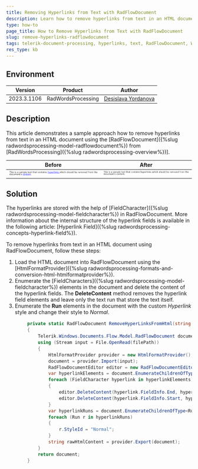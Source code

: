 ```yaml
---
title: Removing Hyperlinks from Text with RadFlowDocument
description: Learn how to remove hyperlinks from text in an HTML document using RadFlowDocument in Telerik Document Processing.
type: how-to
page_title: How to Remove Hyperlinks from Text with RadFlowDocument
slug: remove-hyperlinks-radflowdocument
tags: telerik-document-processing, hyperlinks, text, RadFlowDocument, WordsProcessing
res_type: kb
---
```


## Environment

| Version | Product | Author |
| --- | --- | ---- |
| 2023.3.1106 | RadWordsProcessing |[Desislava Yordanova](https://www.telerik.com/blogs/author/desislava-yordanova)|

## Description

This article demonstrates a sample approach how to remove hyperlinks from text in an HTML document using the [RadFlowDocument]({%slug radwordsprocessing-model-radflowdocument%}) from [RadWordsProcessing]({%slug radwordsprocessing-overview%})].

|Before|After|
|----|----|
|![Text with Hyperlinks](images/TextWithHyperlinks_01.png)|![Text without Hyperlinks](images/TextWithoutHyperlinks_02.png)|

## Solution
 
The hyperlinks are stored with the help of [FieldCharacter]({%slug radwordsprocessing-model-fieldcharacter%}) in RadFlowDocument. More information about the internal structure of the hyperlink fields is available in the following article: [Hyperlink Field]({%slug radwordsprocessing-concepts-hyperlink-field%}).

To remove hyperlinks from text in an HTML document using RadFlowDocument, follow these steps:

1. Load the HTML document into RadFlowDocument using the [HtmlFormatProvider]({%slug radwordsprocessing-formats-and-conversion-html-htmlformatprovider%}).
2. Enumerate the [FieldCharacters]({%slug radwordsprocessing-model-fieldcharacter%}) elements in the document and delete the content of the hyperlink fields. The **DeleteContent** method removes the hyperlink field elements and leave only the text run that store the text itself. 
3. Enumerate the **Run** elements in the document with the custom *Hyperlink* style and change their style to *Normal*.

```csharp
        private static RadFlowDocument RemoveHyperLinksFromHtml(string filePath = "sample.html")
        {
            Telerik.Windows.Documents.Flow.Model.RadFlowDocument document;
            using (Stream input = File.OpenRead(filePath))
            {
                HtmlFormatProvider provider = new HtmlFormatProvider();
                document = provider.Import(input);
                RadFlowDocumentEditor editor = new RadFlowDocumentEditor(document);
                var hyperlinkElements = document.EnumerateChildrenOfType<FieldCharacter>().Where(x => x.FieldCharacterType == FieldCharacterType.Start).ToList();
                foreach (FieldCharacter hyperlink in hyperlinkElements)
                {
                    editor.DeleteContent(hyperlink.FieldInfo.End, hyperlink.FieldInfo.End);
                    editor.DeleteContent(hyperlink.FieldInfo.Start, hyperlink.FieldInfo.Separator);
                }
                var hyperlinkRuns = document.EnumerateChildrenOfType<Run>().Where(x => x.StyleId.Contains("Hyperlink")).ToList();
                foreach (Run r in hyperlinkRuns)
                {
                    r.StyleId = "Normal";
                }
                string rawHtmlContent = provider.Export(document);
            }
            return document;
        }
```
